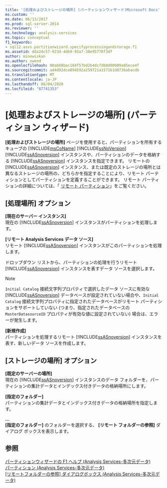 ```yaml
---
title: '[処理およびストレージの場所] (パーティションウィザード)Microsoft Docs'
ms.custom: ''
ms.date: 06/13/2017
ms.prod: sql-server-2014
ms.reviewer: ''
ms.technology: analysis-services
ms.topic: conceptual
f1_keywords:
- sql12.asvs.partitionwizard.specifyprocessingandstorage.f1
ms.assetid: dda2dc57-923d-4db9-93a7-38e95770f3df
author: minewiskan
ms.author: owend
ms.openlocfilehash: 00ab88bac184f57bd2b4dcfdb8d00909a85ece4f
ms.sourcegitcommit: ad4d92dce894592a259721a1571b1d8736abacdb
ms.translationtype: MT
ms.contentlocale: ja-JP
ms.lasthandoff: 08/04/2020
ms.locfileid: "87741353"
---
```

# <a name="processing-and-storage-locations-partition-wizard"></a>[処理およびストレージの場所] (パーティション ウィザード)
  **[処理およびストレージの場所]** ページを使用すると、パーティションを所有するキューブの [!INCLUDE[msCoName](../includes/msconame-md.md)] [!INCLUDE[ssNoVersion](../includes/ssnoversion-md.md)] [!INCLUDE[ssASnoversion](../includes/ssasnoversion-md.md)] インスタンスや、パーティションのデータを格納する [!INCLUDE[ssASnoversion](../includes/ssasnoversion-md.md)] インスタンスを指定できます。 リモートの [!INCLUDE[ssASnoversion](../includes/ssasnoversion-md.md)] インスタンス、または既定のストレージの場所とは異なるストレージの場所の、どちらかを指定することにより、リモート パーティションとしてパーティションを定義することができます。 リモート パーティションの詳細については、「 [リモート パーティション](multidimensional-models-olap-logical-cube-objects/partitions-remote-partitions.md)」をご覧ください。  
  
## <a name="processing-location-options"></a>[処理場所] オプション  
 **[現在のサーバー インスタンス]**  
 現在の [!INCLUDE[ssASnoversion](../includes/ssasnoversion-md.md)] インスタンスがパーティションを処理します。  
  
 **[リモート Analysis Services データ ソース]**  
 リモート [!INCLUDE[ssASnoversion](../includes/ssasnoversion-md.md)] インスタンスがこのパーティションを処理します。  
  
 ドロップダウン リストから、パーティションの処理を行うリモート [!INCLUDE[ssASnoversion](../includes/ssasnoversion-md.md)] インスタンスを表すデータ ソースを選択します。  
  
> [!NOTE]  
>  `Initial Catalog` 接続文字列プロパティで選択したデータ ソースに有効な [!INCLUDE[ssASnoversion](../includes/ssasnoversion-md.md)] データベースが設定されていない場合や、`Initial Catalog` 接続文字列プロパティに指定されたデータベースがリモート パーティションをサポートしていない (つまり、指定されたデータベースの `MasterDatasourceID` プロパティが有効な値に設定されていない) 場合は、エラーが発生します。  
  
 **[新規作成]**  
 パーティションを処理するリモート [!INCLUDE[ssASnoversion](../includes/ssasnoversion-md.md)] インスタンスを表す、新しいデータ ソースを作成します。  
  
## <a name="storage-location-options"></a>[ストレージの場所] オプション  
 **[既定のサーバーの場所]**  
 現在の [!INCLUDE[ssASnoversion](../includes/ssasnoversion-md.md)] インスタンスのデータ フォルダーを、パーティションの集計データとインデックス付きデータの格納場所にします。  
  
 **[指定のフォルダー]**  
 パーティションの集計データとインデックス付きデータの格納場所を指定します。  
  
 **...**  
 **[指定のフォルダー]** のフォルダーを選択する、 **[リモート フォルダーの参照]** ダイアログ ボックスを表示します。  
  
## <a name="see-also"></a>参照  
 [パーティションウィザードの F1 ヘルプ &#40;Analysis Services-多次元データ&#41;](partition-wizard-f1-help-analysis-services-multidimensional-data.md)   
 [パーティション &#40;Analysis Services-多次元データ&#41;](multidimensional-models-olap-logical-cube-objects/partitions-analysis-services-multidimensional-data.md)   
 [[リモートフォルダーの参照] ダイアログボックス &#40;Analysis Services-多次元データ&#41;](browse-for-remote-folder-dialog-box-analysis-services-multidimensional-data.md)  
  
  
